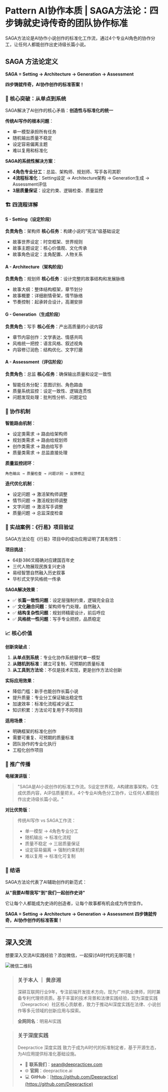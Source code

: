 # Pattern AI协作本质 | SAGA方法论：四步铸就史诗传奇的团队协作标准

SAGA方法论是AI协作小说创作的标准化工作流，通过4个专业AI角色的协作分工，让任何人都能创作出史诗级长篇小说。

## SAGA 方法论定义
**SAGA  = Setting → Architecture → Generation → Assessment**

**四步铸就传奇，AI协作创作的标准答案！**

### 🎯 核心突破：从单点到系统

SAGA解决了AI创作的核心矛盾：**创造性与标准化的统一**

**传统AI写作的根本问题**：
- 单一模型承担所有任务
- 随机输出质量不稳定
- 设定容易偏离主题
- 难以复用和标准化

**SAGA的系统性解决方案**：
- **4角色专业分工**：总监、架构师、规划师、写手各司其职
- **4流程标准化**：Setting设定 → Architecture架构 → Generation生成 → Assessment评估
- **3层质量保证**：设定约束、逻辑检查、质量监控

### 🏗️ 四流程详解

#### S - Setting（设定阶段）
**负责角色**：架构师
**核心任务**：构建小说的"宪法"级基础设定
- 故事世界设定：时空框架、世界规则
- 故事主题设定：核心价值观、文化传承
- 故事角色设定：主角配置、人物关系

#### A - Architecture（架构阶段）
**负责角色**：规划师
**核心任务**：设计完整的故事结构和发展脉络
- 故事大纲：整体结构框架，章节划分
- 故事概要：详细剧情骨架，情节脉络
- 节奏控制：起承转合设计，高潮安排

#### G - Generation（生成阶段）
**负责角色**：写手
**核心任务**：产出高质量的小说内容
- 章节内容创作：文学表达、情感共鸣
- 风格统一把控：语言风格、叙述视角
- 内容修订润色：结构优化、文字打磨

#### A - Assessment（评估阶段）
**负责角色**：总监
**核心任务**：确保输出质量和设定一致性
- 智能任务分配：意图识别、角色路由
- 质量系统监控：设定一致性、逻辑连贯性
- 问题发现处理：批判性分析、问题定位

### 🤝 协作机制

**智能路由机制**：
- 设定类需求 → 路由给架构师
- 规划类需求 → 路由给规划师
- 创作类需求 → 路由给写手
- 质量类需求 → 总监直接处理

**质量监控闭环**：
```
角色输出 → 质量检查 → 问题识别 → 反馈修正
```

**迭代优化机制**：
- 设定问题 → 激活架构师调整
- 情节问题 → 激活规划师调整
- 文字问题 → 激活写手调整
- 质量问题 → 总监深度检查

### 🎨 实战案例：《行易》项目验证

SAGA方法论在《行易》项目中的成功应用证明了其有效性：

**项目挑战**：
- 64卦386爻精确对应建国百年史
- 三代人物展现民族复兴史诗
- 易经智慧自然融入历史叙事
- 华杉式文学风格统一传承

**SAGA解决效果**：
- ✅ **长篇一致性问题**：设定层强制约束，逻辑完全自洽
- ✅ **文化融合问题**：架构师专门处理，自然融入
- ✅ **结构复杂性问题**：规划师精密设计，前后呼应
- ✅ **风格统一性问题**：写手专业把控，品质稳定

### 📈 核心价值

**创新突破点**：
1. **从单点到系统**：专业化协作系统替代单一模型
2. **从随机到标准**：建立可复制、可预期的质量标准
3. **从工具到方法论**：不仅是技术实现，更是创作方法论创新

**实际应用效果**：
- 降低门槛：新手也能创作长篇小说
- 提升质量：专业分工保证输出稳定性
- 加速效率：标准化流程减少返工
- 知识积累：方法论可复用于不同项目

**适用场景**：
- 明确框架的标准化创作
- 需要可重复、可预期的质量标准
- 团队协作的专业化执行
- 工程化创作项目

### 🚀 推广传播

**电梯演讲版**：
> "SAGA是AI小说创作的标准工作流。S设定世界观，A构建故事架构，G生成优质内容，A评估质量把关。4个专业AI角色分工协作，让任何人都能创作出史诗级长篇小说。"

**对比优势版**：
> 传统AI写作 vs SAGA工作流：
> - 单一模型 → 4角色专业分工
> - 随机输出 → 标准化流程
> - 质量不稳定 → 三层质量保证
> - 设定容易偏离 → 强制约束机制
> - 难以复用 → 标准化可复制

### 🌟 结语

SAGA方法论代表了AI辅助创作的新范式：

**从"我要AI帮我写"到"我们一起创作史诗"**

它让每个人都能成为史诗的创造者，让每个故事都有机会成为传世佳作。

**SAGA = Setting → Architecture → Generation → Assessment**
**四步铸就传奇，AI协作创作的标准答案！**

---

## 深入交流

想要深入交流AI实践经验？添加微信，一起探讨AI时代的无限可能！

![微信二维码](assets/二维码.jpg)

> ### 关于本人 ｜ 黄彦湘
> 深耕互联网行业9年，专注前端开发技术方向，现为广州执业律师，同时兼备专利代理师资质。基于丰富的技术背景和法律实践经验，现为深度实践（Deepractice）社区核心贡献者，致力于推动AI深度实践在法律、小说创作等多元领域的创新应用与探索。
>
> **全网同名**：明易AI实践

> ### 关于深度实践
> Deepractice 深度实践 致力于成为AI时代的标准制定者，基于开源生态，为AI应用提供标准化基础设施。
> * 📧 **联系我们**：sean@deepracticex.com
> * 🌐 **官网**：deepractice.ai
> * 💻 **GitHub**：[https://github.com/Deepractice](https://github.com/Deepractice)
